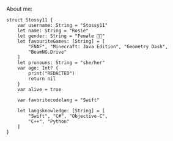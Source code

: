 About me:

```
struct Stossy11 {
    var username: String = "Stossy11"
    let name: String = "Rosie"
    let gender: String = "Female 🏳️‍⚧️"
    let favouriteGames: [String] = [
        "FNAF", "Minecraft: Java Edition", "Geometry Dash",
        "BeamNG.Drive"
    ]
    let pronouns: String = "she/her"
    var age: Int? {
        print("REDACTED")
        return nil
    }
    var alive = true
    
    var favoritecodelang = "Swift"
    
    let langsknowledge: [String] = [
        "Swift", "C#", "Objective-C",
        "C++", "Python"
    ]
}
```

<!---
stossy11/stossy11 is a ✨ special ✨ repository because its `README.md` (this file) appears on your GitHub profile.
You can click the Preview link to take a look at your changes amogus.
--->
